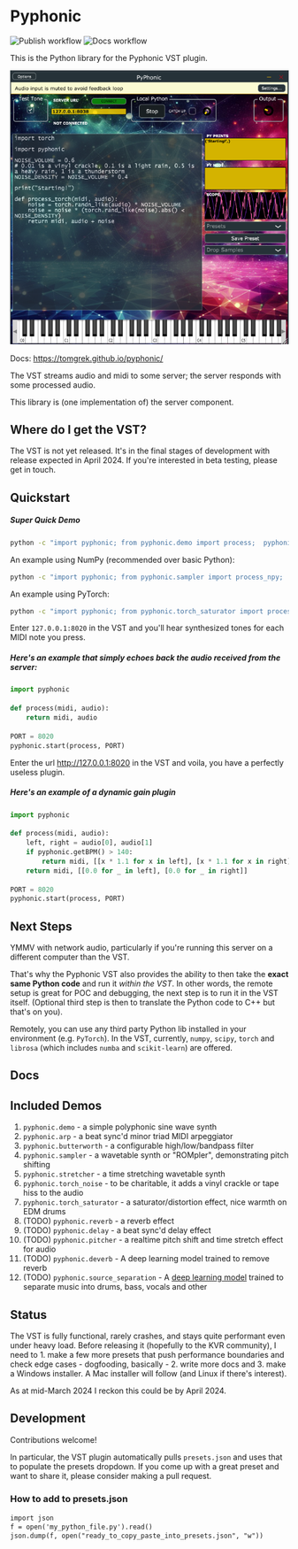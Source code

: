 # Pyphonic

![Publish workflow](https://github.com/tomgrek/pyphonic/actions/workflows/python-publish.yml/badge.svg) ![Docs workflow](https://github.com/tomgrek/pyphonic/actions/workflows/pages-publish.yml/badge.svg) 

This is the Python library for the Pyphonic VST plugin.

![Plugin screenshot](docs/plugin_standalone.png)

Docs: https://tomgrek.github.io/pyphonic/

The VST streams audio and midi to some server; the server responds with some processed audio.

This library is (one implementation of) the server component.

## Where do I get the VST?

The VST is not yet released. It's in the final stages of development with release expected in April 2024. If you're interested in beta testing, please get in touch.

## Quickstart

##### Super Quick Demo

```bash
python -c "import pyphonic; from pyphonic.demo import process;  pyphonic.start(process, 8020)"
```

An example using NumPy (recommended over basic Python):

```bash
python -c "import pyphonic; from pyphonic.sampler import process_npy;  pyphonic.start(process_npy, 8020)"
```

An example using PyTorch:

```bash
python -c "import pyphonic; from pyphonic.torch_saturator import process_torch;  pyphonic.start(process_torch, 8020)"

```

Enter `127.0.0.1:8020` in the VST and you'll hear synthesized tones for each MIDI note you press.

##### Here's an example that simply echoes back the audio received from the server:

```python
import pyphonic

def process(midi, audio):
    return midi, audio

PORT = 8020
pyphonic.start(process, PORT)
```

Enter the url http://127.0.0.1:8020 in the VST and voila, you have a perfectly useless plugin.

##### Here's an example of a dynamic gain plugin

```python
import pyphonic

def process(midi, audio):
    left, right = audio[0], audio[1]
    if pyphonic.getBPM() > 140:
        return midi, [[x * 1.1 for x in left], [x * 1.1 for x in right]]
    return midi, [[0.0 for _ in left], [0.0 for _ in right]]

PORT = 8020
pyphonic.start(process, PORT)
```

## Next Steps

YMMV with network audio, particularly if you're running this server on a different computer than the VST.

That's why the Pyphonic VST also provides the ability to then take the **exact same Python code** and run it _within the VST_. In other words, the remote setup is great for POC and debugging, the next step is to run it in the VST itself. (Optional third step is then to translate the Python code to C++ but that's on you).

Remotely, you can use any third party Python lib installed in your environment (e.g. `PyTorch`). In the VST, currently, `numpy`, `scipy`, `torch` and `librosa` (which includes `numba` and `scikit-learn`) are offered.

## Docs

## Included Demos

1. `pyphonic.demo` - a simple polyphonic sine wave synth
2. `pyphonic.arp` - a beat sync'd minor triad MIDI arpeggiator
3. `pyphonic.butterworth` - a configurable high/low/bandpass filter
4. `pyphonic.sampler` - a wavetable synth or "ROMpler", demonstrating pitch shifting
5. `pyphonic.stretcher` - a time stretching wavetable synth
6. `pyphonic.torch_noise` - to be charitable, it adds a vinyl crackle or tape hiss to the audio
7. `pyphonic.torch_saturator` - a saturator/distortion effect, nice warmth on EDM drums
8. (TODO) `pyphonic.reverb` - a reverb effect
9. (TODO) `pyphonic.delay` - a beat sync'd delay effect
10. (TODO) `pyphonic.pitcher` - a realtime pitch shift and time stretch effect for audio
11. (TODO) `pyphonic.deverb` - A deep learning model trained to remove reverb
12. (TODO) `pyphonic.source_separation` - A [deep learning model](https://pytorch.org/audio/stable/tutorials/hybrid_demucs_tutorial.html#sphx-glr-tutorials-hybrid-demucs-tutorial-py) trained to separate music into drums, bass, vocals and other

## Status

The VST is fully functional, rarely crashes, and stays quite performant even under heavy load. Before releasing it (hopefully to the KVR community), I need to 1. make a few more presets that push performance boundaries and check edge cases - dogfooding, basically - 2. write more docs and 3. make a Windows installer. A Mac installer will follow (and Linux if there's interest).

As at mid-March 2024 I reckon this could be by April 2024.

## Development

Contributions welcome!

In particular, the VST plugin automatically pulls `presets.json` and uses that to populate the presets dropdown. If you come up with a great preset and want to share it, please consider making a pull request.

### How to add to presets.json

```
import json
f = open('my_python_file.py').read()
json.dump(f, open("ready_to_copy_paste_into_presets.json", "w"))
```